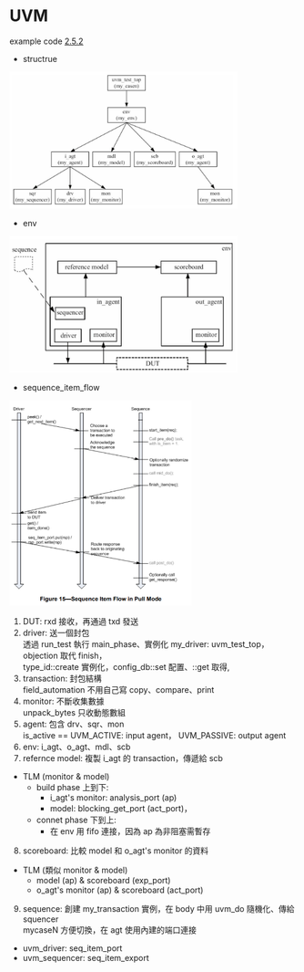 # UVM

example code [2.5.2](https://github.com/819george/UVM/tree/main/2.5.2)

- structrue  
<img src="https://github.com/819george/UVM/blob/main/images/UVM.png" width="400" height="240"/>

- env  
<img src="https://github.com/819george/UVM/blob/main/images/UVM_sequence.png" width="400" height="240"/>

- sequence_item_flow  
<img src="https://github.com/819george/UVM/blob/main/images/sequence_item_flow.png" width="320" height="360"/>

1. DUT: rxd 接收，再通過 txd 發送
2. driver: 送一個封包  
透過 run_test 執行 main_phase、實例化 my_driver: uvm_test_top，objection 取代 finish，  
type_id::create 實例化，config_db::set 配置、::get 取得,
3. transaction: 封包結構  
field_automation 不用自己寫 copy、compare、print
4. monitor: 不斷收集數據  
unpack_bytes 只收動態數組
5. agent: 包含 drv、sqr、mon  
is_active == UVM_ACTIVE: input agent， UVM_PASSIVE: output agent  
6. env: i_agt、o_agt、mdl、scb
7. refernce model: 複製 i_agt 的 transaction，傳遞給 scb
  - TLM (monitor & model)
    - build phase 上到下: 
      - i_agt's monitor: analysis_port (ap)
      - model: blocking_get_port (act_port)，
    - connet phase 下到上:
      - 在 env 用 fifo 連接，因為 ap 為非阻塞需暫存
8. scoreboard: 比較 model 和 o_agt's monitor 的資料
  - TLM (類似 monitor & model)
    - model (ap) & scoreboard (exp_port)
    - o_agt's monitor (ap) & scoreboard (act_port)
9. sequence: 創建 my_transaction 實例，在 body 中用 uvm_do 隨機化、傳給 squencer  
mycaseN 方便切換，在 agt 使用內建的端口連接  
  - uvm_driver: seq_item_port
  - uvm_sequencer: seq_item_export
